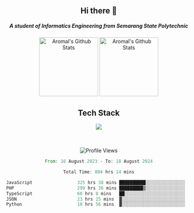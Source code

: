 <div align="center">
  <h2>Hi there 👋</h2>

  <h5>A student of Informatics Engineering from Semarang State Polytechnic</h5>

  <img
    height="160"
    alt="Aromal's Github Stats"
    src="https://github-readme-stats.vercel.app/api?username=dafariski77&show_icons=true&theme=tokyonight&count_private=true"
  />
  <img
    alt="Aromal's Github Stats"
    height="160"
    src="https://github-readme-stats.vercel.app/api/top-langs/?username=dafariski77&layout=compact&theme=tokyonight"
  />

  <h2>Tech Stack</h2>
  <a href="https://skillicons.dev">
    <img src="https://skillicons.dev/icons?i=express,nextjs,laravel,mysql,mongodb,redis,prisma,docker,git,gcp,tailwind&perline=14" />
  </a>

  <br /><br />
  <img src="https://komarev.com/ghpvc/?username=dafariski77&abbreviated=true" alt="Profile Views">
    
  <!--START_SECTION:waka-->

```rust
From: 16 August 2023 - To: 18 August 2024

Total Time: 804 hrs 14 mins

JavaScript                 325 hrs 38 mins ██████████░░░░░░░░░░░░░░░   39.86 %
PHP                        299 hrs 36 mins █████████▒░░░░░░░░░░░░░░░   36.67 %
TypeScript                 60 hrs 8 mins   ██░░░░░░░░░░░░░░░░░░░░░░░   07.36 %
JSON                       23 hrs 15 mins  ▓░░░░░░░░░░░░░░░░░░░░░░░░   02.85 %
Python                     18 hrs 56 mins  ▓░░░░░░░░░░░░░░░░░░░░░░░░   02.32 %
```

<!--END_SECTION:waka-->
</div>
